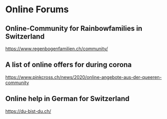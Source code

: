 # Online Forums


## Online-Community for Rainbowfamilies in Switzerland
https://www.regenbogenfamilien.ch/community/

## A list of online offers for during corona
https://www.pinkcross.ch/news/2020/online-angebote-aus-der-queeren-community

## Online help in German for Switzerland
https://du-bist-du.ch/